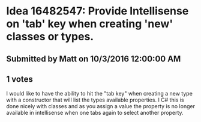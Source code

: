 # Idea 16482547: Provide Intellisense on 'tab' key when creating 'new' classes or types.

## Submitted by Matt on 10/3/2016 12:00:00 AM

## 1 votes

I would like to have the ability to hit the "tab key" when creating a new type with a constructor that will list the types available properties.
I C# this is done nicely with classes and as you assign a value the property is no longer available in intellisense when one tabs again to select another property.

